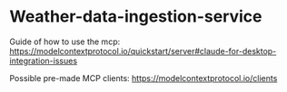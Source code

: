 # Weather-data-ingestion-service


Guide of how to use the mcp: https://modelcontextprotocol.io/quickstart/server#claude-for-desktop-integration-issues


Possible pre-made MCP clients: https://modelcontextprotocol.io/clients
